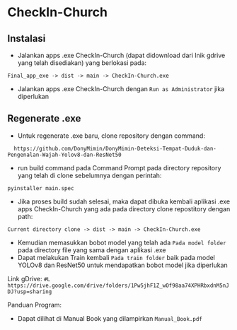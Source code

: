 # CheckIn-Church
## Instalasi
- Jalankan apps .exe CheckIn-Church (dapat didownload dari lnik gdrive yang telah disediakan) yang berlokasi pada:
```
Final_app_exe -> dist -> main -> CheckIn-Church.exe
```
- Jalankan apps .exe CheckIn-Church dengan ``Run as Administrator`` jika diperlukan

## Regenerate .exe
- Untuk regenerate .exe baru, clone repository dengan command:
```
  https://github.com/DonyMimin/DonyMimin-Deteksi-Tempat-Duduk-dan-Pengenalan-Wajah-Yolov8-dan-ResNet50
```
- run build command pada Command Prompt pada directory repository yang telah di clone sebelumnya dengan perintah:
```
pyinstaller main.spec
```
- Jika proses build sudah selesai, maka dapat dibuka kembali aplikasi .exe apps CheckIn-Church yang ada pada directory clone repostitory dengan path:
```
Current directory clone -> dist -> main -> CheckIn-Church.exe
```
- Kemudian memasukkan bobot model yang telah ada ``Pada model folder`` pada directory file yang sama dengan aplikasi .exe
- Dapat melakukan Train kembali ``Pada train folder`` baik pada model YOLOv8 dan ResNet50 untuk mendapatkan bobot model jika diperlukan

Link gDrive:
```#L https://drive.google.com/drive/folders/1Pw5jhF1Z_wOf98aa74XPHRbxdnM5nJDJ?usp=sharing```

Panduan Program:
- Dapat dilihat di Manual Book yang dilampirkan ``Manual_Book.pdf``
